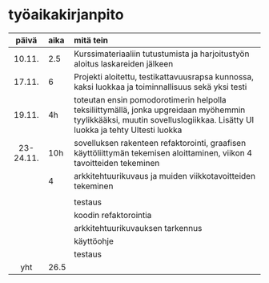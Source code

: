 # työaikakirjanpito

| päivä | aika | mitä tein  |
| :----:|:-----| :-----|
| 10.11.| 2.5  | Kurssimateriaaliin tutustumista ja harjoitustyön aloitus laskareiden jälkeen |
|  17.11.     |6      |Projekti aloitettu, testikattavuusrapsa kunnossa, kaksi luokkaa ja toiminnallisuus sekä yksi testi  |
|  19.11.     |4h      | toteutan ensin pomodorotimerin helpolla teksiliittymällä, jonka upgreidaan myöhemmin tyylikkääksi, muutin sovelluslogiikkaa. Lisätty UI luokka ja tehty UItesti luokka |
|   23-24.11.    | 10h     | sovelluksen rakenteen refaktorointi, graafisen käyttöliittymän tekemisen aloittaminen, viikon 4 tavoitteiden tekeminen |
|       |  4    | arkkitehtuurikuvaus ja muiden viikkotavoitteiden tekeminen  |
|       |      |  |
|       |      | testaus |
|       |      | koodin refaktorointia |
|       |      | arkkitehtuurikuvauksen tarkennus |
|       |      | käyttöohje |
|       |      | testaus |
| yht   |   26.5   | | 
